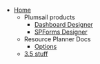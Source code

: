 * [Home](/)
    * Plumsail products
        * [Dashboard Designer](plumsail/dashboard-designer.md)
        * [SPForms Designer](plumsail/spforms-designer.md)
    * Resource Planner Docs
        * [Options](resource-planner/doc/options.md)
    * [3.5 stuff](35-stuff.md)